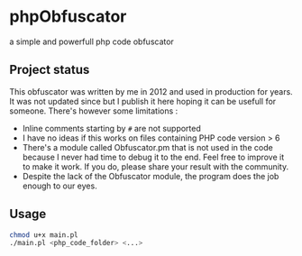 # phpObfuscator
a simple and powerfull php code obfuscator

## Project status
This obfuscator was written by me in 2012 and used in production for years. It was not updated since but I publish it here hoping it can be usefull for someone. There's  however some limitations :
- Inline comments starting by `#` are not supported
- I have no ideas if this works on files containing PHP code version > 6
- There's a module called Obfuscator.pm that is not used in the code because I never had time to debug it to the end. Feel free to improve it to make it work. If you do, please share your result with the community.
- Despite the lack of the Obfuscator module, the program does the job enough to our eyes.

## Usage

```bash
chmod u+x main.pl
./main.pl <php_code_folder> <...>
```
